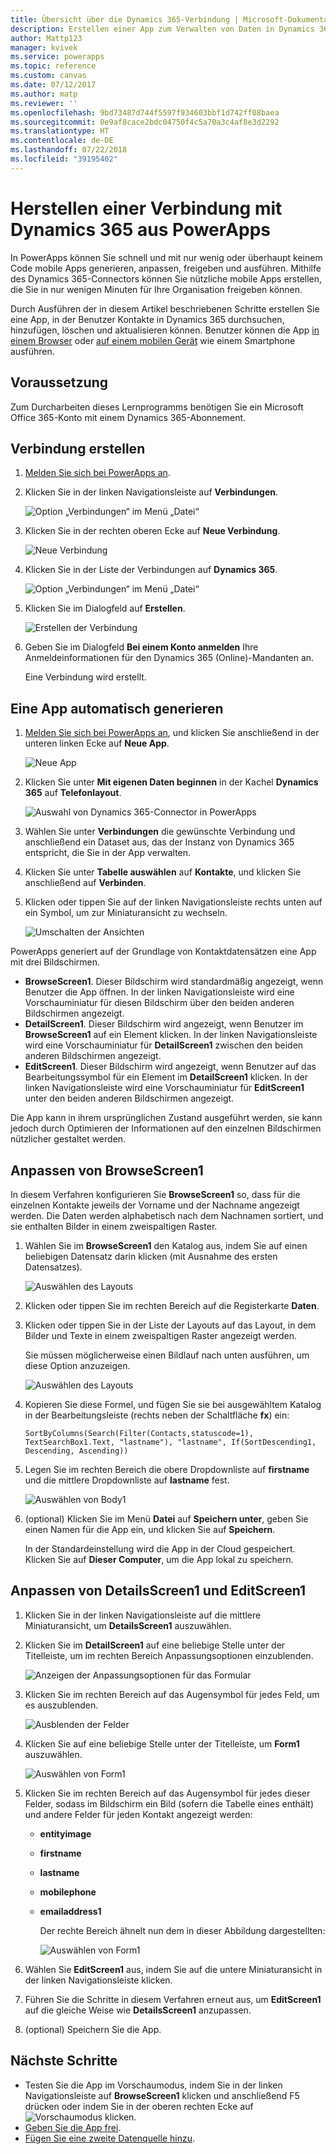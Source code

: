 ```yaml
---
title: Übersicht über die Dynamics 365-Verbindung | Microsoft-Dokumentation
description: Erstellen einer App zum Verwalten von Daten in Dynamics 365
author: Mattp123
manager: kvivek
ms.service: powerapps
ms.topic: reference
ms.custom: canvas
ms.date: 07/12/2017
ms.author: matp
ms.reviewer: ''
ms.openlocfilehash: 9bd73487d744f5597f934603bbf1d742ff08baea
ms.sourcegitcommit: 0e9af8cace2bdc04750f4c5a70a3c4af8e3d2292
ms.translationtype: HT
ms.contentlocale: de-DE
ms.lasthandoff: 07/22/2018
ms.locfileid: "39195402"
---
```

# <a name="connect-to-dynamics-365-from-powerapps"></a>Herstellen einer Verbindung mit Dynamics 365 aus PowerApps
In PowerApps können Sie schnell und mit nur wenig oder überhaupt keinem Code mobile Apps generieren, anpassen, freigeben und ausführen. Mithilfe des Dynamics 365-Connectors können Sie nützliche mobile Apps erstellen, die Sie in nur wenigen Minuten für Ihre Organisation freigeben können.

Durch Ausführen der in diesem Artikel beschriebenen Schritte erstellen Sie eine App, in der Benutzer Kontakte in Dynamics 365 durchsuchen, hinzufügen, löschen und aktualisieren können. Benutzer können die App [in einem Browser](../../../user/run-app-browser.md) oder [auf einem mobilen Gerät](../../../user/run-app-client.md) wie einem Smartphone ausführen.

## <a name="prerequisite"></a>Voraussetzung
Zum Durcharbeiten dieses Lernprogramms benötigen Sie ein Microsoft Office 365-Konto mit einem Dynamics 365-Abonnement.

## <a name="create-a-connection"></a>Verbindung erstellen
1. [Melden Sie sich bei PowerApps an](https://web.powerapps.com?utm_source=padocs&utm_medium=linkinadoc&utm_campaign=referralsfromdoc).
2. Klicken Sie in der linken Navigationsleiste auf **Verbindungen**.
   
    ![Option „Verbindungen“ im Menü „Datei“](./media/connection-dynamics-crmonline/file-connections.png)
3. Klicken Sie in der rechten oberen Ecke auf **Neue Verbindung**.
   
    ![Neue Verbindung](./media/connection-dynamics-crmonline/new-connection.png)
4. Klicken Sie in der Liste der Verbindungen auf **Dynamics 365**.
   
    ![Option „Verbindungen“ im Menü „Datei“](./media/connection-dynamics-crmonline/connection-d365.png)
5. Klicken Sie im Dialogfeld auf **Erstellen**.
   
    ![Erstellen der Verbindung](./media/connection-dynamics-crmonline/create-connection.png)
6. Geben Sie im Dialogfeld **Bei einem Konto anmelden** Ihre Anmeldeinformationen für den Dynamics 365 (Online)-Mandanten an.
   
    Eine Verbindung wird erstellt.

## <a name="generate-an-app-automatically"></a>Eine App automatisch generieren
1. [Melden Sie sich bei PowerApps an](https://web.powerapps.com?utm_source=padocs&utm_medium=linkinadoc&utm_campaign=referralsfromdoc), und klicken Sie anschließend in der unteren linken Ecke auf **Neue App**.
   
    ![Neue App](./media/connection-dynamics-crmonline/new-app.png)
2. Klicken Sie unter **Mit eigenen Daten beginnen** in der Kachel **Dynamics 365** auf **Telefonlayout**.
   
    ![Auswahl von Dynamics 365-Connector in PowerApps](./media/connection-dynamics-crmonline/phonelayout.png)
3. Wählen Sie unter **Verbindungen** die gewünschte Verbindung und anschließend ein Dataset aus, das der Instanz von Dynamics 365 entspricht, die Sie in der App verwalten.
4. Klicken Sie unter **Tabelle auswählen** auf **Kontakte**, und klicken Sie anschließend auf **Verbinden**.
5. Klicken oder tippen Sie auf der linken Navigationsleiste rechts unten auf ein Symbol, um zur Miniaturansicht zu wechseln.
   
    ![Umschalten der Ansichten](./media/connection-dynamics-crmonline/toggle-view.png)

PowerApps generiert auf der Grundlage von Kontaktdatensätzen eine App mit drei Bildschirmen.

* **BrowseScreen1**. Dieser Bildschirm wird standardmäßig angezeigt, wenn Benutzer die App öffnen. In der linken Navigationsleiste wird eine Vorschauminiatur für diesen Bildschirm über den beiden anderen Bildschirmen angezeigt.
* **DetailScreen1**. Dieser Bildschirm wird angezeigt, wenn Benutzer im **BrowseScreen1** auf ein Element klicken.  In der linken Navigationsleiste wird eine Vorschauminiatur für **DetailScreen1** zwischen den beiden anderen Bildschirmen angezeigt.
* **EditScreen1**. Dieser Bildschirm wird angezeigt, wenn Benutzer auf das Bearbeitungssymbol für ein Element im **DetailScreen1** klicken. In der linken Navigationsleiste wird eine Vorschauminiatur für **EditScreen1** unter den beiden anderen Bildschirmen angezeigt.

Die App kann in ihrem ursprünglichen Zustand ausgeführt werden, sie kann jedoch durch Optimieren der Informationen auf den einzelnen Bildschirmen nützlicher gestaltet werden.

## <a name="customize-browsescreen1"></a>Anpassen von BrowseScreen1
In diesem Verfahren konfigurieren Sie **BrowseScreen1** so, dass für die einzelnen Kontakte jeweils der Vorname und der Nachname angezeigt werden. Die Daten werden alphabetisch nach dem Nachnamen sortiert, und sie enthalten Bilder in einem zweispaltigen Raster.

1. Wählen Sie im **BrowseScreen1** den Katalog aus, indem Sie auf einen beliebigen Datensatz darin klicken (mit Ausnahme des ersten Datensatzes).
   
    ![Auswählen des Layouts](./media/connection-dynamics-crmonline/select-gallery.png)
2. Klicken oder tippen Sie im rechten Bereich auf die Registerkarte **Daten**.
3. Klicken oder tippen Sie in der Liste der Layouts auf das Layout, in dem Bilder und Texte in einem zweispaltigen Raster angezeigt werden.
   
    Sie müssen möglicherweise einen Bildlauf nach unten ausführen, um diese Option anzuzeigen.
   
    ![Auswählen des Layouts](./media/connection-dynamics-crmonline/select-layout.png)
4. Kopieren Sie diese Formel, und fügen Sie sie bei ausgewähltem Katalog in der Bearbeitungsleiste (rechts neben der Schaltfläche **fx**) ein:
   
    `SortByColumns(Search(Filter(Contacts,statuscode=1), TextSearchBox1.Text, "lastname"), "lastname", If(SortDescending1, Descending, Ascending))`
5. Legen Sie im rechten Bereich die obere Dropdownliste auf **firstname** und die mittlere Dropdownliste auf **lastname** fest.
   
    ![Auswählen von Body1](./media/connection-dynamics-crmonline/firstname-lastname.png)
6. (optional) Klicken Sie im Menü **Datei** auf **Speichern unter**, geben Sie einen Namen für die App ein, und klicken Sie auf **Speichern**.
   
    In der Standardeinstellung wird die App in der Cloud gespeichert. Klicken Sie auf **Dieser Computer**, um die App lokal zu speichern.

## <a name="customize-detailsscreen1-and-editscreen1"></a>Anpassen von DetailsScreen1 und EditScreen1
1. Klicken Sie in der linken Navigationsleiste auf die mittlere Miniaturansicht, um **DetailsScreen1** auszuwählen.
2. Klicken Sie im **DetailScreen1** auf eine beliebige Stelle unter der Titelleiste, um im rechten Bereich Anpassungsoptionen einzublenden.
   
    ![Anzeigen der Anpassungsoptionen für das Formular](./media/connection-dynamics-crmonline/show-customization.png)
3. Klicken Sie im rechten Bereich auf das Augensymbol für jedes Feld, um es auszublenden.
   
    ![Ausblenden der Felder](./media/connection-dynamics-crmonline/hide-field.png)
4. Klicken Sie auf eine beliebige Stelle unter der Titelleiste, um **Form1** auszuwählen.
   
    ![Auswählen von Form1](./media/connection-dynamics-crmonline/select-form1.png)
5. Klicken Sie im rechten Bereich auf das Augensymbol für jedes dieser Felder, sodass im Bildschirm ein Bild (sofern die Tabelle eines enthält) und andere Felder für jeden Kontakt angezeigt werden:
   
   * **entityimage**
   * **firstname**
   * **lastname**
   * **mobilephone**
   * **emailaddress1**
     
     Der rechte Bereich ähnelt nun dem in dieser Abbildung dargestellten:
     
     ![Auswählen von Form1](./media/connection-dynamics-crmonline/show-fields.png)
6. Wählen Sie **EditScreen1** aus, indem Sie auf die untere Miniaturansicht in der linken Navigationsleiste klicken.
7. Führen Sie die Schritte in diesem Verfahren erneut aus, um **EditScreen1** auf die gleiche Weise wie **DetailsScreen1** anzupassen.
8. (optional) Speichern Sie die App.

## <a name="next-steps"></a>Nächste Schritte
* Testen Sie die App im Vorschaumodus, indem Sie in der linken Navigationsleiste auf **BrowseScreen1** klicken und anschließend F5 drücken oder indem Sie in der oberen rechten Ecke auf ![Vorschaumodus](./media/connection-dynamics-crmonline/runpowerapp.png) klicken.
* [Geben Sie die App frei](../share-app.md).
* [Fügen Sie eine zweite Datenquelle hinzu](../add-data-connection.md).

